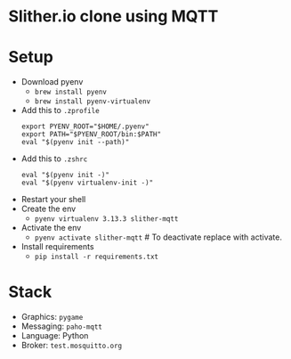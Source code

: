 # Slither.io clone using MQTT

# Setup
- Download pyenv 
  - `brew install pyenv`
  - `brew install pyenv-virtualenv`
- Add this to `.zprofile`
  ```
  export PYENV_ROOT="$HOME/.pyenv"
  export PATH="$PYENV_ROOT/bin:$PATH"
  eval "$(pyenv init --path)"
   ```
- Add this to `.zshrc`
  ```
  eval "$(pyenv init -)"
  eval "$(pyenv virtualenv-init -)"
  ```
- Restart your shell
- Create the env
  - `pyenv virtualenv 3.13.3 slither-mqtt`
- Activate the env
  - `pyenv activate slither-mqtt` # To deactivate replace with activate.
- Install requirements
  - `pip install -r requirements.txt`

# Stack
- Graphics: `pygame`
- Messaging: `paho-mqtt`
- Language: Python
- Broker: `test.mosquitto.org`

